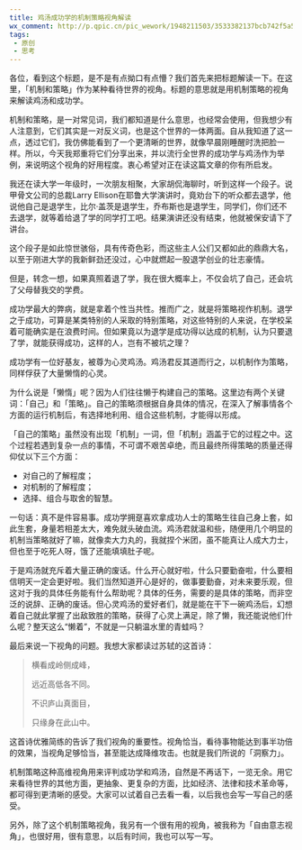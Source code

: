 ```yaml
---
title: 鸡汤成功学的机制策略视角解读
wx_comment: http://p.qpic.cn/pic_wework/1948211503/3533382137bcb742f5a5291009b210bbefd7f7bedacb7dc2/0
tags:
 - 原创
 - 思考
---
```


各位，看到这个标题，是不是有点拗口有点懵？我们首先来把标题解读一下。在这里，「机制和策略」作为某种看待世界的视角。标题的意思就是用机制策略的视角来解读鸡汤和成功学。



机制和策略，是一对常见词，我们都知道是什么意思，也经常会使用，但我想少有人注意到，它们其实是一对反义词，也是这个世界的一体两面。自从我知道了这一点，透过它们，我仿佛能看到了一个更清晰的世界，就像早晨刚睡醒时洗把脸一样。所以，今天我郑重将它们分享出来，并以流行全世界的成功学与鸡汤作为举例，来说明这个视角的好用程度。衷心希望对正在读这篇文章的你有所启发。



我还在读大学一年级时，一次朋友相聚，大家胡侃海聊时，听到这样一个段子。说甲骨文公司的总裁Larry Ellison在耶鲁大学演讲时，竟劝台下的听众都去退学，他说他自己是退学生，比尔·盖茨是退学生，乔布斯也是退学生，同学们，你们还不去退学，就等着给退了学的同学打工吧。结果演讲还没有结束，他就被保安请下了讲台。



这个段子是如此惊世骇俗，具有传奇色彩，而这些主人公们又都如此的鼎鼎大名，以至于刚进大学的我新鲜劲还没过，心中就燃起一股退学创业的壮志豪情。



但是，转念一想，如果真照着退了学，我在很大概率上，不仅会坑了自己，还会坑了父母替我交的学费。



成功学最大的弊病，就是拿着个性当共性。推而广之，就是将策略视作机制。退学之于成功，可算是某类特别的人采取的特别策略，对这些特别的人来说，在学校呆着可能确实是在浪费时间。但如果竟以为退学是成功得以达成的机制，认为只要退了学，就能获得成功，这样的人，岂有不被坑之理？



成功学有一位好基友，被尊为心灵鸡汤。鸡汤君反其道而行之，以机制作为策略，同样俘获了大量懒惰的心灵。



为什么说是「懒惰」呢？因为人们往往懒于构建自己的策略。这里边有两个关键词：「自己」和「策略」。自己的策略须根据自身具体的情况，在深入了解事情各个方面的运行机制后，有选择地利用、组合这些机制，才能得以形成。



「自己的策略」虽然没有出现「机制」一词，但「机制」涵盖于它的过程之中。这个过程若遇到复杂一点的事情，不可谓不艰苦卓绝，而且最终所得策略的质量还得仰仗以下三个方面：



- 对自己的了解程度；
- 对机制的了解程度；
- 选择、组合与取舍的智慧。



一句话：真不是件容易事。成功学拥趸喜欢拿成功人士的策略生往自己身上套，如此生套，身量若相差太大，难免就头破血流。鸡汤君就温和些，随便用几个明显的机制当策略就好了嘛，就像卖大力丸的，我就捏个米团，虽不能真让人成大力士，但也至于吃死人呀，饿了还能填填肚子呢。



于是鸡汤就充斥着大量正确的废话。什么开心就好啦，什么只要勤奋啦，什么要相信明天一定会更好啦。我们当然知道开心是好的，做事要勤奋，对未来要乐观，但这对于我的具体任务能有什么帮助呢？具体的任务，需要的是具体的策略，而非空泛的说辞、正确的废话。但心灵鸡汤的爱好者们，就是能在干下一碗鸡汤后，幻想着自己就此掌握了出敌致胜的策略，获得了心灵上满足，除了懒，我还能说他们什么呢？整天这么“懒着”，不就是一只躺温水里的青蛙吗？



最后来说一下视角的问题。我想大家都读过苏轼的这首诗：



> 横看成岭侧成峰，
>
> 远近高低各不同。
>
> 不识庐山真面目，
>
> 只缘身在此山中。



这首诗优雅简练的告诉了我们视角的重要性。视角恰当，看待事物能达到事半功倍的效果，当视角足够恰当，甚至能达成降维攻击。也就是我们所说的「洞察力」。



机制策略这种高维视角用来评判成功学和鸡汤，自然是不再话下，一览无余。用它来看待世界的其他方面，更抽象、更复杂的方面，比如经济、法律和技术革命等，都可得到更清晰的感受。大家可以试着自己去看一看，以后我也会写一写自己的感受。



另外，除了这个机制策略视角，我另有一个很有用的视角，被我称为「自由意志视角」，也很好用，很有意思，以后有时间，我也可以写一写。